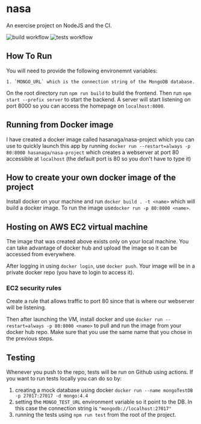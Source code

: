 # nasa

An exercise project on NodeJS and the CI.

![build workflow](https://github.com/hasan-aga/nasa/actions/workflows/node.yml/badge.svg)
![tests workflow](https://github.com/hasan-aga/nasa/actions/workflows/tests.yml/badge.svg)

## How To Run

You will need to provide the following environemnt variables:

    1. `MONGO_URL` which is the connection string of the MongoDB database.

On the root directory run `npm run build` to build the frontend. Then run `npm start --prefix server` to start the backend. A server will start listening on port 8000 so you can access the homepage on `localhost:8000`.

## Running from Docker image

I have created a docker image called hasanaga/nasa-project which you can use to quickly launch this app by running `docker run --restart=always -p 80:8000 hasanaga/nasa-project` which creates a webserver at port 80 accessible at `localhost` (the default port is 80 so you don't have to type it)

## How to create your own docker image of the project

Install docker on your machine and run `docker build . -t <name>` which will build a docker image. To run the image use`docker run -p 80:8000 <name>`.

## Hosting on AWS EC2 virtual machine

The image that was created above exists only on your local machine. You can take advantage of docker hub and upload the image so it can be accessed from everywhere.

After logging in using `docker login`, use `docker push`. Your image will be in a private docker repo (you have to login to access it).

### EC2 security rules

Create a rule that allows traffic to port 80 since that is where our webserver will be listening.

Then after launching the VM, install docker and use `docker run --restart=always -p 80:8000 <name>` to pull and run the image from your docker hub repo. Make sure that you use the same name that you chose in the previous steps.

## Testing

Whenever you push to the repo, tests will be run on Github using actions. If you want to run tests locally you can do so by:

1. creating a mock database using docker `docker run --name mongoTestDB -p 27017:27017 -d mongo:4.4 `
2. setting the `MONGO_TEST_URL` environment variable so it point to the DB. In this case the connection string is `"mongodb://localhost:27017"`
3. running the tests using `npm run test` from the root of the project.
